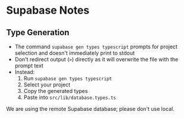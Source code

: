 # Supabase Notes

## Type Generation
- The command `supabase gen types typescript` prompts for project selection and doesn't immediately print to stdout
- Don't redirect output (`>`) directly as it will overwrite the file with the prompt text
- Instead:
  1. Run `supabase gen types typescript`
  2. Select your project
  3. Copy the generated types
  4. Paste into `src/lib/database.types.ts` 

We are using the remote Supabase database; please don't use local.

